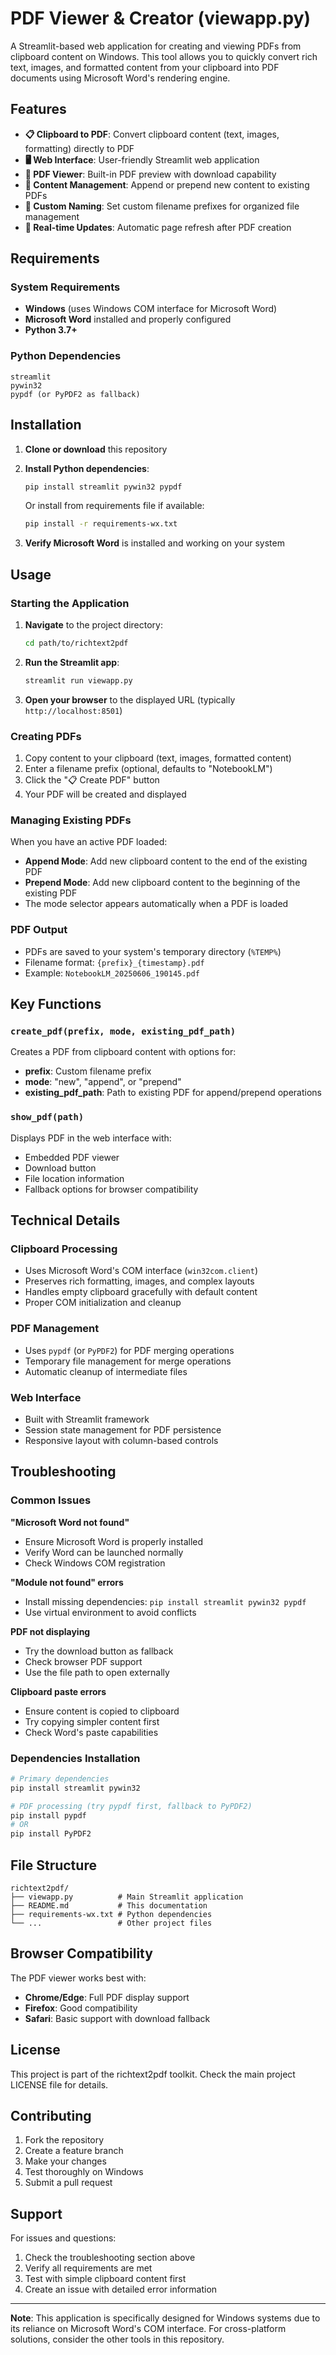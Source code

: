 # PDF Viewer & Creator (viewapp.py)

A Streamlit-based web application for creating and viewing PDFs from clipboard content on Windows. This tool allows you to quickly convert rich text, images, and formatted content from your clipboard into PDF documents using Microsoft Word's rendering engine.

## Features

- **📋 Clipboard to PDF**: Convert clipboard content (text, images, formatting) directly to PDF
- **🖥️ Web Interface**: User-friendly Streamlit web application
- **📄 PDF Viewer**: Built-in PDF preview with download capability
- **📝 Content Management**: Append or prepend new content to existing PDFs
- **🎯 Custom Naming**: Set custom filename prefixes for organized file management
- **🔄 Real-time Updates**: Automatic page refresh after PDF creation

## Requirements

### System Requirements
- **Windows** (uses Windows COM interface for Microsoft Word)
- **Microsoft Word** installed and properly configured
- **Python 3.7+**

### Python Dependencies
```
streamlit
pywin32
pypdf (or PyPDF2 as fallback)
```

## Installation

1. **Clone or download** this repository
2. **Install Python dependencies**:
   ```bash
   pip install streamlit pywin32 pypdf
   ```
   
   Or install from requirements file if available:
   ```bash
   pip install -r requirements-wx.txt
   ```

3. **Verify Microsoft Word** is installed and working on your system

## Usage

### Starting the Application

1. **Navigate** to the project directory:
   ```bash
   cd path/to/richtext2pdf
   ```

2. **Run the Streamlit app**:
   ```bash
   streamlit run viewapp.py
   ```

3. **Open your browser** to the displayed URL (typically `http://localhost:8501`)

### Creating PDFs

1. Copy content to your clipboard (text, images, formatted content)
2. Enter a filename prefix (optional, defaults to "NotebookLM")
3. Click the "📋 Create PDF" button
4. Your PDF will be created and displayed

### Managing Existing PDFs

When you have an active PDF loaded:

- **Append Mode**: Add new clipboard content to the end of the existing PDF
- **Prepend Mode**: Add new clipboard content to the beginning of the existing PDF
- The mode selector appears automatically when a PDF is loaded

### PDF Output

- PDFs are saved to your system's temporary directory (`%TEMP%`)
- Filename format: `{prefix}_{timestamp}.pdf`
- Example: `NotebookLM_20250606_190145.pdf`

## Key Functions

### `create_pdf(prefix, mode, existing_pdf_path)`
Creates a PDF from clipboard content with options for:
- **prefix**: Custom filename prefix
- **mode**: "new", "append", or "prepend"
- **existing_pdf_path**: Path to existing PDF for append/prepend operations

### `show_pdf(path)`
Displays PDF in the web interface with:
- Embedded PDF viewer
- Download button
- File location information
- Fallback options for browser compatibility

## Technical Details

### Clipboard Processing
- Uses Microsoft Word's COM interface (`win32com.client`)
- Preserves rich formatting, images, and complex layouts
- Handles empty clipboard gracefully with default content
- Proper COM initialization and cleanup

### PDF Management
- Uses `pypdf` (or `PyPDF2`) for PDF merging operations
- Temporary file management for merge operations
- Automatic cleanup of intermediate files

### Web Interface
- Built with Streamlit framework
- Session state management for PDF persistence
- Responsive layout with column-based controls

## Troubleshooting

### Common Issues

**"Microsoft Word not found"**
- Ensure Microsoft Word is properly installed
- Verify Word can be launched normally
- Check Windows COM registration

**"Module not found" errors**
- Install missing dependencies: `pip install streamlit pywin32 pypdf`
- Use virtual environment to avoid conflicts

**PDF not displaying**
- Try the download button as fallback
- Check browser PDF support
- Use the file path to open externally

**Clipboard paste errors**
- Ensure content is copied to clipboard
- Try copying simpler content first
- Check Word's paste capabilities

### Dependencies Installation
```bash
# Primary dependencies
pip install streamlit pywin32

# PDF processing (try pypdf first, fallback to PyPDF2)
pip install pypdf
# OR
pip install PyPDF2
```

## File Structure

```
richtext2pdf/
├── viewapp.py          # Main Streamlit application
├── README.md           # This documentation
├── requirements-wx.txt # Python dependencies
└── ...                 # Other project files
```

## Browser Compatibility

The PDF viewer works best with:
- **Chrome/Edge**: Full PDF display support
- **Firefox**: Good compatibility
- **Safari**: Basic support with download fallback

## License

This project is part of the richtext2pdf toolkit. Check the main project LICENSE file for details.

## Contributing

1. Fork the repository
2. Create a feature branch
3. Make your changes
4. Test thoroughly on Windows
5. Submit a pull request

## Support

For issues and questions:
1. Check the troubleshooting section above
2. Verify all requirements are met
3. Test with simple clipboard content first
4. Create an issue with detailed error information

---

**Note**: This application is specifically designed for Windows systems due to its reliance on Microsoft Word's COM interface. For cross-platform solutions, consider the other tools in this repository.
